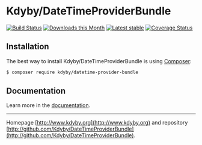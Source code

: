 Kdyby/DateTimeProviderBundle
===========

[![Build Status](https://secure.travis-ci.org/Kdyby/DateTimeProviderBundle.png?branch=master)](http://travis-ci.org/Kdyby/DateTimeProviderBundle)
[![Downloads this Month](https://img.shields.io/packagist/dm/kdyby/datetime-provider-bundle.svg)](https://packagist.org/packages/kdyby/datetime-provider-bundle)
[![Latest stable](https://img.shields.io/packagist/v/kdyby/datetime-provider-bundle.svg)](https://packagist.org/packages/kdyby/datetime-provider-bundle)
[![Coverage Status](https://coveralls.io/repos/github/Kdyby/DateTimeProviderBundle/badge.svg?branch=master)](https://coveralls.io/github/Kdyby/DateTimeProviderBundle?branch=master)

Installation
------------

The best way to install Kdyby/DateTimeProviderBundle is using  [Composer](http://getcomposer.org/):

```sh
$ composer require kdyby/datetime-provider-bundle
```

Documentation
------------

Learn more in the [documentation](https://github.com/Kdyby/DateTimeProviderBundle/blob/master/docs/en/index.md).

-----

Homepage [http://www.kdyby.org](http://www.kdyby.org) and repository [http://github.com/Kdyby/DateTimeProviderBundle](http://github.com/Kdyby/DateTimeProviderBundle).
